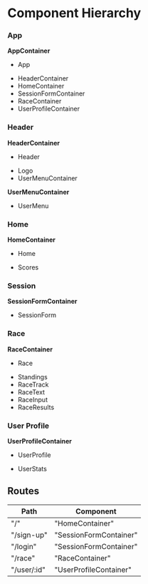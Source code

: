 # Component Hierarchy

### App
**AppContainer**
 - App
  * HeaderContainer
  * HomeContainer
  * SessionFormContainer
  * RaceContainer
  * UserProfileContainer

### Header
**HeaderContainer**
 - Header
  * Logo
  * UserMenuContainer

**UserMenuContainer**
 - UserMenu

### Home
**HomeContainer**
 - Home
  * Scores

### Session
**SessionFormContainer**
 - SessionForm

### Race
**RaceContainer**
 - Race
  * Standings
  * RaceTrack
  * RaceText
  * RaceInput
  * RaceResults

### User Profile
**UserProfileContainer**
 - UserProfile
  * UserStats

## Routes

| Path        | Component              |
|-------------|------------------------|
| "/"         | "HomeContainer"        |
| "/sign-up"  | "SessionFormContainer" |
| "/login"    | "SessionFormContainer" |
| "/race"     | "RaceContainer"        |
| "/user/:id" | "UserProfileContainer" |
